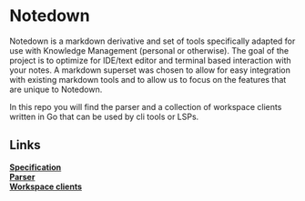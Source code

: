 # Notedown

Notedown is a markdown derivative and set of tools specifically adapted for use with Knowledge Management (personal or otherwise). The goal of the project is to optimize for IDE/text editor and terminal based interaction with your notes. A markdown superset was chosen to allow for easy integration with existing markdown tools and to allow us to focus on the features that are unique to Notedown.

In this repo you will find the parser and a collection of workspace clients written in Go that can be used by cli tools or LSPs.

## Links
[**Specification**](./SPECIFICATION.md)<br>
[**Parser**](./pkg/parsers)<br>
[**Workspace clients**](./pkg/workspace)
